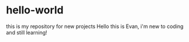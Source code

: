 # hello-world
this is my repository for new projects
Hello this is Evan, i'm new to coding and still learning!
